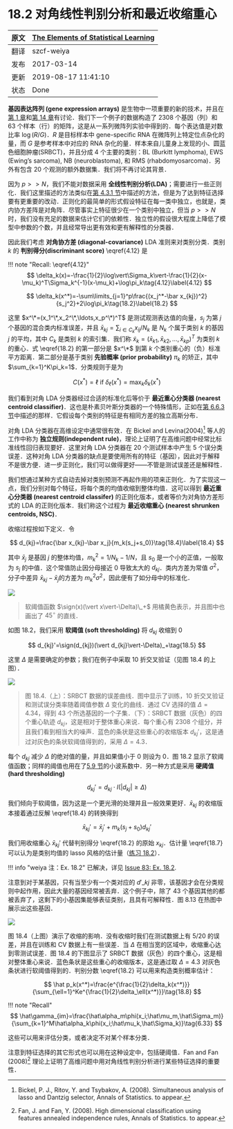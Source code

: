# 18.2 对角线性判别分析和最近收缩重心

| 原文   | [The Elements of Statistical Learning](https://web.stanford.edu/~hastie/ElemStatLearn/printings/ESLII_print12.pdf) |
| ---- | ---------------------------------------- |
| 翻译   | szcf-weiya                               |
| 发布 | 2017-03-14 |
|更新|2019-08-17 11:41:10|
|状态|Done|

**基因表达阵列 (gene expression arrays)** 是生物中一项重要的新的技术，并且在[第 1 章](../01-Introduction/2016-07-26-Chapter-1-Introduction/index.html)和[第 14 章](/14-Unsupervised-Learning/14.3-Cluster-Analysis/index.html)有讨论．我们下一个例子的数据构造了 2308 个基因（列）和 63 个样本（行）的矩阵，这是从一系列微阵列实验中得到的．每个表达值是对数比率 $\log(R/G)$．$R$ 是目标样本中 gene-specific RNA 在微阵列上特定位点杂化的量，而 $G$ 是参考样本中对应的 RNA 杂化的量．样本来自儿童身上发现的小、圆蓝色细胞肿瘤(SRBCT)，并且分成 4 个主要的类别：BL (Burkitt lymphoma), EWS (Ewing’s sarcoma), NB (neuroblastoma), 和 RMS (rhabdomyosarcoma)．另外有包含 20 个观测的额外数据集．我们将不再讨论其背景．

因为 $p >> N$，我们不能对数据采用 **全线性判别分析(LDA)**；需要进行一些正则化．我们这里描述的方法类似在[第 4.3.1 节](../04-Linear-Methods-for-Classification/4.3-Linear-Discriminant-Analysis/index.html#_1)中描述的方法，但是为了达到特征选择要有更重要的改动．正则化的最简单的形式假设特征在每一类中独立，也就是，类内协方差阵是对角阵．尽管事实上特征很少在一个类别中独立，但当 $p >> N$ 时，我们没有充足的数据来估计它们的依赖性．独立性的假设很大程度上降低了模型中参数的个数，并且经常导出更有效和更有解释性的分类器．

因此我们考虑 **对角协方差 (diagonal-covariance)** LDA 准则来对类别分类．类别 $k$ 的 **判别得分(discriminant score)** \eqref{4.12} 是

!!! note "Recall: \eqref{4.12}"
    $$
    \delta_k(x)=-\frac{1}{2}\log\vert\Sigma_k\vert-\frac{1}{2}(x-\mu_k)^T\Sigma_k^{-1}(x-\mu_k)+\log\pi_k\tag{4.12}\label{4.12}
    $$

$$
\delta_k(x^*)=-\sum\limits_{j=1}^p\frac{(x_j^*-\bar x_{kj})^2}{s_j^2}+2\log\pi_k\tag{18.2}\label{18.2}
$$

这里 $x^\*=(x_1^\*,x_2^\*,\ldots,x_p^\*)^T$ 是测试观测表达值的向量，$s_j$ 为第 $j$ 个基因的混合类内标准误差，并且 $\bar x_{kj}=\sum_{i\in C_k}x_{ij}/N_k$ 是 $N_k$ 个属于类别 $k$ 的基因 $j$ 的平均，其中 $C_k$ 是类别 $k$ 的索引集．我们称 $\tilde x_k=(\bar x_{k1},\bar x_{k2},\ldots,\bar x_{kp})^T$ 为类别 $k$ 的重心．式 \eqref{18.2} 的第一部分是 $x^\*$ 到第 $k$ 个类别重心的（负）标准平方距离．第二部分是基于类别 **先验概率 (prior probability)** $\pi_k$ 的矫正，其中 $\sum_{k=1}^K\pi_k=1$．分类规则于是为

$$
C(x^*)=\ell\text{ if } \delta_{\ell}(x^*)=\max_k\delta_k(x^*)\tag{18.3}
$$

我们看到对角 LDA 分类器经过合适的标准化后等价于 **最近重心分类器 (nearest centroid classifier)**．这也是朴素贝叶斯分类器的一个特殊情形，正如在[第 6.6.3 节](../06-Kernel-Smoothing-Methods/6.6-Kernel-Density-Estimation-and-Classification/index.html#_4)中描述的那样．它假设每个类别的特征是有相同方差的独立高斯分布．

<!--
已解决，因为 $s_j$ 跟类别无关。
!!! question "weiya 注："
    \eqref{18.2} 也假设了每个类别的特征有相同的方差？不然应该会有 $\log \vert \Sigma_k\vert$ 这一项。
-->

对角 LDA 分类器在高维设定中通常很有效．在 Bickel and Levina(2004)[^1] 等人的工作中称为 **独立规则(independent rule)**，理论上证明了在高维问题中经常比标准线性回归表现要好．这里对角 LDA 分类器在 20 个测试样本中产生 5 个误分类误差．这种对角 LDA 分类器的缺点是要使用所有的特征（基因），因此对于解释不是很方便．进一步正则化，我们可以做得更好——不管是测试误差还是解释性．

我们想通过某种方式自动去掉对类别预测不再起作用的项来正则化．为了实现这一点，我们分别对每个特征，将每个类的均值收缩到整体均值．这可以得到 **最近重心分类器 (nearest centroid classifer)** 的正则化版本，或者等价为对角协方差形式的 LDA 的正则化版本．我们称这个过程为 **最近收缩重心 (nearest shrunken centroids, NSC)**．

收缩过程按如下定义．令

$$
d_{kj}=\frac{\bar x_{kj}-\bar x_j}{m_k(s_j+s_0)}\tag{18.4}\label{18.4}
$$

其中 $\bar x_j$ 是基因 $j$ 的整体均值，$m_k^2=1/N_k-1/N$，且 $s_0$ 是一个小的正值，一般取为 $s_j$ 的中值．这个常值防止因分母接近 0 导致太大的 $d_{kj}$．类内方差为常值 $\sigma^2$，分子中差异 $\bar x_{kj}-\bar x_j$的方差为 $m_k^2\sigma^2$，因此便有了如分母中的标准化．

![](../img/18/fig18.2.png)

> 软阈值函数 $\sign(x)(\vert x\vert-\Delta)\_+$ 用橘黄色表示，并且图中也画出了 $45^\circ$ 的直线．

如图 18.2，我们采用 **软阈值 (soft thresholding)** 将 $d_{kj}$ 收缩到 0

$$
d_{kj}'=\sign(d_{kj})(\vert d_{kj}\vert-\Delta)_+\tag{18.5}
$$

这里 $\Delta$ 是需要确定的参数；我们在例子中采取 10 折交叉验证（见图 18.4 的上图）．

![](../img/18/fig18.4.png)

> 图 18.4.（上）：SRBCT 数据的误差曲线．图中显示了训练，10 折交叉验证和测试误分类率随着阈值参数 $\Delta$ 变化的曲线．通过 CV 选择的值 $\Delta=4.34$，得到 43 个所选基因的一个子集．（下）：SRBCT 数据（灰色）的四个重心轨迹 $d_{kj}$，这是相对于整体重心来说．每个重心有 2308 个组分，并且我们看到相当大的噪声．蓝色的条状是这些重心的收缩版本 $d_{kj}'$，这是通过对灰色的条状软阈值得到的，采用 $\Delta=4.3$．

每个 $d_{kj}$ 减少 $\Delta$ 的绝对值的量，并且如果值小于 $0$ 则设为 $0$．图 18.2 显示了软阈值函数；同样的阈值也用在了[5.9 节](../05-Basis-Expansions-and-Regularization/5.9-Wavelet-Smoothing/index.html)的小波系数中．另一种方式是采用 **硬阈值 (hard thresholding)**

$$
d_{kj}'=d_{kj}\cdot I(\vert d_{kj}\vert\ge \Delta)\tag{18.6}
$$

我们倾向于软阈值，因为这是一个更光滑的处理并且一般效果更好．$\bar x_{kj}$ 的收缩版本接着通过反解 \eqref{18.4} 的转换得到

$$
\bar x_{kj}'=\bar x_j'+m_k(s_j+s_0)d_{kj}'\tag{18.7}\label{18.7}
$$

我们用收缩重心 $\bar x_{kj}'$ 代替判别得分 \eqref{18.2} 的原始 $x_{kj}$．估计量 \eqref{18.7} 可以认为是类别均值的 lasso 风格的估计量（[练习 18.2](https://github.com/szcf-weiya/ESL-CN/issues/83)）．

!!! info "weiya 注：Ex. 18.2"
    已解决，详见 [Issue 83: Ex. 18.2](https://github.com/szcf-weiya/ESL-CN/issues/83).

注意到对于某基因，只有当至少有一个类对应的 $d'\_{kj}$ 非零，该基因才会在分类规则中起作用，因此大量的基因经常被丢弃．这个例子中，除了 43 个基因其他的都被丢弃了，这剩下的小基因集能够表征类别，且具有可解释性．图 8.13 在热图中展示出这些基因．

![](../img/18/fig18.3.png)

图 18.4（上图）演示了收缩的影响．没有收缩时我们在测试数据上有 5/20 的误差，并且在训练和 CV 数据上有一些误差．当 $\Delta$ 在相当宽的区域中，收缩重心达到零测试误差．图 18.4 的下图显示了 SRBCT 数据（灰色）的四个重心，这是相对整体重心来说．蓝色条状是这些重心的收缩版本，这是通过取 $\Delta=4.3$ 对灰色条状进行软阈值得到的．判别分数 \eqref{18.2} 可以用来构造类别概率估计：

$$
\hat p_k(x^*)=\frac{e^{\frac{1}{2}\delta_k(x^*)}}{\sum_{\ell=1}^Ke^{\frac{1}{2}\delta_\ell(x^*)}}\tag{18.8}
$$

!!! note "Recall"
    $$
    \hat\gamma_{im}=\frac{\hat\alpha_m\phi(x_i;\hat\mu_m,\hat\Sigma_m)}{\sum_{k=1}^M\hat\alpha_k\phi(x_i;\hat\mu_k,\hat\Sigma_k)}\tag{6.33}
    $$

这些可以用来评估分类，或者决定不对某个样本分类．

注意到特征选择的其它形式也可以用在这种设定中，包括硬阈值．Fan and Fan (2008)[^2] 理论上证明了高维问题中用对角线性判别分析进行某些特征选择的重要性．

[^1]: Bickel, P. J., Ritov, Y. and Tsybakov, A. (2008). Simultaneous analysis of lasso and Dantzig selector, Annals of Statistics. to appear.
[^2]: Fan, J. and Fan, Y. (2008). High dimensional classification using features annealed independence rules, Annals of Statistics. to appear.
